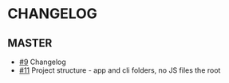 CHANGELOG
=========

MASTER
------

* [#9](https://github.com/i-erokhin/imconfly/issues/9) Changelog
* [#11](https://github.com/i-erokhin/imconfly/issues/11) Project structure - app and cli folders, no JS files the root 